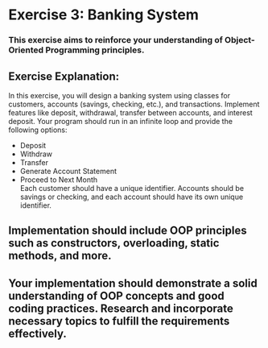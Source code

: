 # Exercise 3: Banking System
### This exercise aims to reinforce your understanding of Object-Oriented Programming principles.

## Exercise Explanation:
In this exercise, you will design a banking system using classes for customers, accounts (savings, checking, etc.), and transactions. Implement features like deposit, withdrawal, transfer between accounts, and interest deposit.
Your program should run in an infinite loop and provide the following options:
- Deposit
- Withdraw
- Transfer
- Generate Account Statement
- Proceed to Next Month  
Each customer should have a unique identifier. Accounts should be savings or checking, and each account should have its own unique identifier.

## Implementation should include OOP principles such as constructors, overloading, static methods, and more.
## Your implementation should demonstrate a solid understanding of OOP concepts and good coding practices. Research and incorporate necessary topics to fulfill the requirements effectively.
